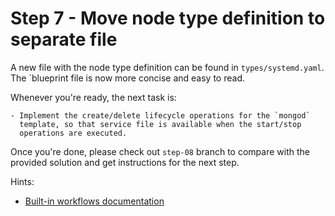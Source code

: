 # Step 7 - Move node type definition to separate file

A new file with the node type definition can be found in `types/systemd.yaml`.
The `blueprint file is now more concise and easy to read.

Whenever you're ready, the next task is:

    - Implement the create/delete lifecycle operations for the `mongod`
      template, so that service file is available when the start/stop
      operations are executed.

Once you're done, please check out `step-08` branch to compare with the provided
solution and get instructions for the next step.

Hints:
- [Built-in workflows documentation](http://docs.getcloudify.org/3.4.0/workflows/built-in-workflows/)

